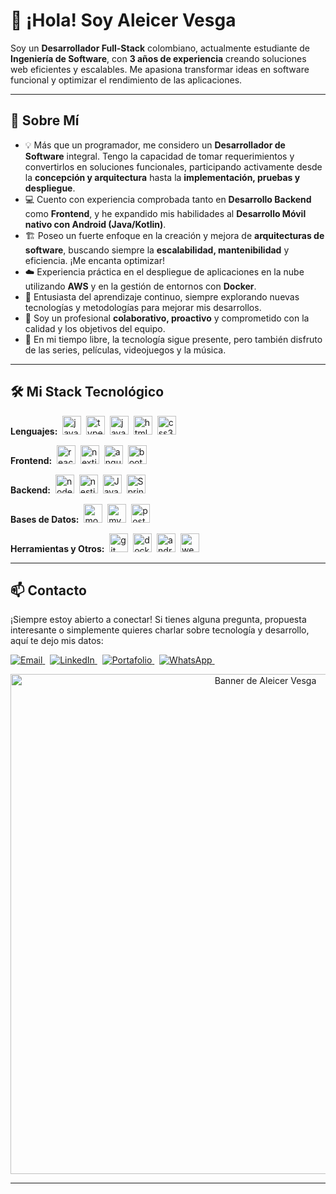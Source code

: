 # 👋 ¡Hola! Soy Aleicer Vesga

<p align="left">
  Soy un <strong>Desarrollador Full-Stack</strong> colombiano, actualmente estudiante de <strong>Ingeniería de Software</strong>, con <strong>3 años de experiencia</strong> creando soluciones web eficientes y escalables. Me apasiona transformar ideas en software funcional y optimizar el rendimiento de las aplicaciones.
</p>

---

## 🚀 Sobre Mí

* 💡 Más que un programador, me considero un **Desarrollador de Software** integral. Tengo la capacidad de tomar requerimientos y convertirlos en soluciones funcionales, participando activamente desde la **concepción y arquitectura** hasta la **implementación, pruebas y despliegue**.
* 💻 Cuento con experiencia comprobada tanto en **Desarrollo Backend** como **Frontend**, y he expandido mis habilidades al **Desarrollo Móvil nativo con Android (Java/Kotlin)**.
* 🏗️ Poseo un fuerte enfoque en la creación y mejora de **arquitecturas de software**, buscando siempre la **escalabilidad, mantenibilidad** y eficiencia. ¡Me encanta optimizar!
* ☁️ Experiencia práctica en el despliegue de aplicaciones en la nube utilizando **AWS** y en la gestión de entornos con **Docker**.
* 🔧 Entusiasta del aprendizaje continuo, siempre explorando nuevas tecnologías y metodologías para mejorar mis desarrollos.
* 🤝 Soy un profesional **colaborativo, proactivo** y comprometido con la calidad y los objetivos del equipo.
* 🎲 En mi tiempo libre, la tecnología sigue presente, pero también disfruto de las series, películas, videojuegos y la música.

---

## 🛠️ Mi Stack Tecnológico

<p align="left">
  <strong>Lenguajes:</strong>&nbsp;
  <img src="https://cdn.jsdelivr.net/gh/devicons/devicon/icons/javascript/javascript-original.svg" height="30" alt="javascript logo" />&nbsp;
  <img src="https://cdn.jsdelivr.net/gh/devicons/devicon/icons/typescript/typescript-original.svg" height="30" alt="typescript logo" />&nbsp;
  <img src="https://cdn.jsdelivr.net/gh/devicons/devicon/icons/java/java-original.svg" height="30" alt="java logo" />&nbsp;
  <img src="https://cdn.jsdelivr.net/gh/devicons/devicon/icons/html5/html5-original.svg" height="30" alt="html5 logo" />&nbsp;
  <img src="https://cdn.jsdelivr.net/gh/devicons/devicon/icons/css3/css3-original.svg" height="30" alt="css3 logo" />&nbsp;
</p>

<p align="left">
  <strong>Frontend:</strong>&nbsp;
  <img src="https://cdn.jsdelivr.net/gh/devicons/devicon/icons/react/react-original.svg" height="30" alt="react logo" />&nbsp;
  <img src="https://cdn.jsdelivr.net/gh/devicons/devicon/icons/nextjs/nextjs-original.svg" height="30" alt="nextjs logo" />&nbsp;
  <img src="https://cdn.jsdelivr.net/gh/devicons/devicon/icons/angularjs/angularjs-original.svg" height="30" alt="angularjs logo" />&nbsp;
  <img src="https://cdn.jsdelivr.net/gh/devicons/devicon/icons/bootstrap/bootstrap-original.svg" height="30" alt="bootstrap logo" />&nbsp;
</p>

<p align="left">
  <strong>Backend:</strong>&nbsp;
  <img src="https://cdn.jsdelivr.net/gh/devicons/devicon/icons/nodejs/nodejs-original.svg" height="30" alt="nodejs logo" />&nbsp;
  <img src="https://nestjs.com/logo-small-gradient.d792062c.svg" height="30" alt="nestjs logo" />&nbsp;
  <img src="https://www.ibm.com/content/dam/adobe-cms/instana/media_logo/Java.component.complex-narrative-xl.ts=1692900329414.png/content/adobe-cms/es/es/products/instana/supported-technologies/java-monitoring/_jcr_content/root/table_of_contents/body/content_section_styled/content-section-body/complex_narrative/logoimage" height="30" alt="Java logo" />&nbsp;
  <img src="https://cursosdedesarrollo.com/wp-content/uploads/2022/03/spring-boot.png" height="30" alt="Spring Boot" />&nbsp;
  </p>

<p align="left">
  <strong>Bases de Datos:</strong>&nbsp;
  <img src="https://cdn.jsdelivr.net/gh/devicons/devicon/icons/mongodb/mongodb-original.svg" height="30" alt="mongodb logo" />&nbsp;
  <img src="https://cdn.jsdelivr.net/gh/devicons/devicon/icons/mysql/mysql-original-wordmark.svg" height="30" alt="mysql logo" />&nbsp; <img src="https://cdn.jsdelivr.net/gh/devicons/devicon/icons/postgresql/postgresql-original.svg" height="30" alt="postgresql logo" />&nbsp; </p>

<p align="left">
  <strong>Herramientas y Otros:</strong>&nbsp;
  <img src="https://cdn.jsdelivr.net/gh/devicons/devicon/icons/git/git-original.svg" height="30" alt="git logo" />&nbsp;
  <img src="https://cdn.jsdelivr.net/gh/devicons/devicon/icons/docker/docker-original.svg" height="30" alt="docker logo" />&nbsp;
  <img src="https://cdn.jsdelivr.net/gh/devicons/devicon/icons/androidstudio/androidstudio-original.svg" height="30" alt="android studio logo" />&nbsp;
  <img src="https://cdn.jsdelivr.net/gh/devicons/devicon/icons/webstorm/webstorm-original.svg" height="30" alt="webstorm logo" />&nbsp;
</p>

---

## 📫 Contacto

<p align="left">
  ¡Siempre estoy abierto a conectar! Si tienes alguna pregunta, propuesta interesante o simplemente quieres charlar sobre tecnología y desarrollo, aquí te dejo mis datos:
</p>

<p align="left">
  <a href="mailto:aleicer.vesga@gmail.com" target="_blank">
    <img src="https://img.shields.io/badge/Email-D14836?style=for-the-badge&logo=gmail&logoColor=white" alt="Email"/>
  </a>&nbsp;
  <a href="https://www.linkedin.com/in/aleicer-vesga-rueda-072b70210/" target="_blank">
    <img src="https://img.shields.io/badge/LinkedIn-0077B5?style=for-the-badge&logo=linkedin&logoColor=white" alt="LinkedIn"/>
  </a>&nbsp;
  <a href="https://aleicer-vesga-portafolio.netlify.app/" target="_blank">
      <img src="https://img.shields.io/badge/Portafolio-8A2BE2?style=for-the-badge&logo=briefcase&logoColor=white" alt="Portafolio"/>
  </a>&nbsp;
  <a href="https://wa.me/573214946645" target="_blank"> <img src="https://img.shields.io/badge/WhatsApp-25D366?style=for-the-badge&logo=whatsapp&logoColor=white" alt="WhatsApp"/>
  </a>&nbsp;
</p>

<p align="center">
  <img src="https://drive.google.com/uc?id=1pBeqYJH7IfJw0wxQmJrQXGYto5F7qjkK" alt="Banner de Aleicer Vesga" width="800"/>
</p>

---
